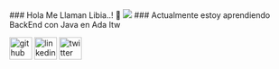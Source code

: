 

<!DOCTYPE html>
<html>
<head>
   ### Hola Me Llaman Libia..! 👋
	<img src="https://media.giphy.com/media/YRzF6S3Ei0ys195ZSW/giphy.gif">
	<meta charset="utf-8">
</head>
<body>
     ### Actualmente estoy aprendiendo BackEnd con Java en Ada Itw
   
   

	
[<img src='https://cdn.jsdelivr.net/npm/simple-icons@3.0.1/icons/github.svg' alt='github' height='40'>](https://github.com/Margaritasing)  [<img src='https://cdn.jsdelivr.net/npm/simple-icons@3.0.1/icons/linkedin.svg' alt='linkedin' height='40'>](https://www.linkedin.com/in/https://www.linkedin.com/in/libia-freites-17a1aa159//)  [<img src='https://cdn.jsdelivr.net/npm/simple-icons@3.0.1/icons/twitter.svg' alt='twitter' height='40'>](https://twitter.com/https://twitter.com/LibiaMFM)  
		

 
</body>
</html>






